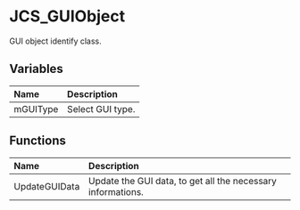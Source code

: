 # JCS_GUIObject

GUI object identify class.

## Variables

| Name | Description |
|:---|:---|
| mGUIType | Select GUI type. |

## Functions

| Name | Description |
|:---|:---|
| UpdateGUIData | Update the GUI data, to get all the necessary informations. |
